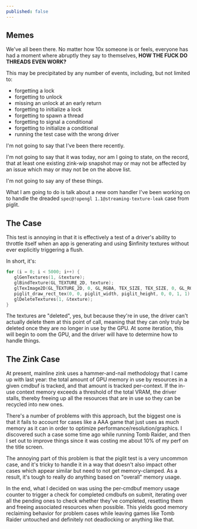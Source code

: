 ```yaml
---
published: false
---
```

## Memes

We've all been there. No matter how 10x someone is or feels, everyone has had a moment where abruptly they say to themselves, **HOW THE FUCK DO THREADS EVEN WORK?**

This may be precipitated by any number of events, including, but not limited to:
* forgetting a lock
* forgetting to unlock
* missing an unlock at an early return
* forgetting to initialize a lock
* forgetting to spawn a thread
* forgetting to signal a conditional
* forgetting to initialize a conditional
* running the test case with the wrong driver

I'm not going to say that I've been there recently.

I'm not going to say that it was today, nor am I going to state, on the record, that at least one existing zink-wip snapshot may or may not be affected by an issue which may or may not be on the above list.

I'm not going to say any of these things.

What I am going to do is talk about a new oom handler I've been working on to handle the dreaded `spec@!opengl 1.1@streaming-texture-leak` case from piglit.

## The Case
This test is annoying in that it is effectively a test of a driver's ability to throttle itself when an app is generating and using $infinity textures without ever explicitly triggering a flush.

In short, it's:
```c
for (i = 0; i < 5000; i++) {
   glGenTextures(1, &texture);
   glBindTexture(GL_TEXTURE_2D, texture);
   glTexImage2D(GL_TEXTURE_2D, 0, GL_RGBA, TEX_SIZE, TEX_SIZE, 0, GL_RGBA, GL_UNSIGNED_BYTE, tex_buffer);
   piglit_draw_rect_tex(0, 0, piglit_width, piglit_height, 0, 0, 1, 1);
   glDeleteTextures(1, &texture);
}
```

The textures are "deleted", yes, but because they're in use, the driver can't actually delete them at this point of call, meaning that they can only truly be deleted once they are no longer in use by the GPU. At some iteration, this will begin to oom the GPU, and the driver will have to determine how to handle things.

## The Zink Case
At present, mainline zink uses a hammer-and-nail methodology that I came up with last year: the total amount of GPU memory in use by resources in a given cmdbuf is tracked, and that amount is tracked per-context. If the in-use context memory exceeds a threshold of the total VRAM, the driver stalls, thereby freeing up all the resources that are in use so they can be recycled into new ones.

There's a number of problems with this approach, but the biggest one is that it fails to account for cases like a AAA game that just uses as much memory as it can in order to optimize performance/resolution/graphics. I discovered such a case some time ago while running Tomb Raider, and then I set out to improve things since it was costing me about 10% of my perf on the title screen.

The annoying part of this problem is that the piglit test is a very uncommon case, and it's tricky to handle it in a way that doesn't also impact other cases which appear similar but need to not get memory-clamped. As a result, it's tough to really do anything based on "overall" memory usage.

In the end, what I decided on was using the per-cmdbuf memory usage counter to trigger a check for completed cmdbufs on submit, iterating over all the pending ones to check whether they've completed, resetting them and freeing associated resources when possible. This yields good memory reclaiming behavior for problem cases while leaving games like Tomb Raider untouched and definitely not deadlocking or anything like that.